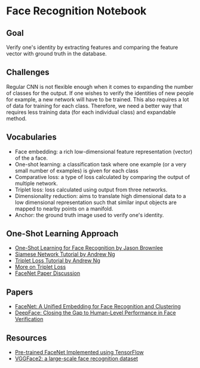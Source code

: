 # Face Recognition Notebook
## Goal
Verify one's identity by extracting features and comparing the feature vector with ground truth in the database.

## Challenges
Regular CNN is not flexible enough when it comes to expanding the number of classes for the output. If one wishes to verify the identities of new people for example, a new network will have to be trained. This also requires a lot of data for training for each class. Therefore, we need a better way that requires less training data (for each individual class) and expandable method.

## Vocabularies
- Face embedding: a rich low-dimensional feature representation (vector) of the a face.
- One-shot learning: a classification task where one example (or a very small number of examples) is given for each class
- Comparative loss: a type of loss calculated by comparing the output of multiple network.
- Triplet loss: loss calculated using output from three networks.
- Dimensionality reduction: aims to translate high dimensional data to a low dimensional representation such that similar input objects are mapped to nearby points on a manifold.
- Anchor: the ground truth image used to verify one's identity.

## One-Shot Learning Approach
- [One-Shot Learning for Face Recognition by Jason Brownlee](https://machinelearningmastery.com/one-shot-learning-with-siamese-networks-contrastive-and-triplet-loss-for-face-recognition/)
- [Siamese Network Tutorial by Andrew Ng](https://www.youtube.com/watch?v=6jfw8MuKwpI)
- [Triplet Loss Tutorial by Andrew Ng](https://www.youtube.com/watch?v=d2XB5-tuCWU)
- [More on Triplet Loss](https://omoindrot.github.io/triplet-loss)
- [FaceNet Paper Discussion](https://youtu.be/w--c0qG9MCc)

## Papers
- [FaceNet: A Unified Embedding for Face Recognition and Clustering](https://arxiv.org/abs/1503.03832)
- [DeepFace: Closing the Gap to Human-Level Performance in Face Verification](https://www.cs.toronto.edu/~ranzato/publications/taigman_cvpr14.pdf)

## Resources
- [Pre-trained FaceNet Implemented using TensorFlow](https://github.com/davidsandberg/facenet)
- [VGGFace2: a large-scale face recognition dataset](https://www.robots.ox.ac.uk/~vgg/data/vgg_face2/)
